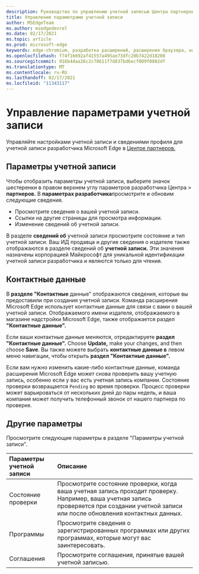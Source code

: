 ```yaml
---
description: Руководство по управлению учетной записью Центра партнеров Microsoft Edge
title: Управление параметрами учетной записи
author: MSEdgeTeam
ms.author: msedgedevrel
ms.date: 02/17/2021
ms.topic: article
ms.prod: microsoft-edge
keywords: edge-chromium, разработка расширений, расширения браузера, надстройки, Центр партнеров, разработчик
ms.openlocfilehash: f74f16692af41557a495ae73dfc20b7422d18208
ms.sourcegitcommit: 916b4daa26c2c78611f7d837bd6ecf009f0082df
ms.translationtype: MT
ms.contentlocale: ru-RU
ms.lasthandoff: 02/17/2021
ms.locfileid: "11343117"
---
```

# Управление параметрами учетной записи  

Управляйте настройками учетной записи и сведениями профиля для учетной записи разработчика Microsoft Edge в [Центре партнеров.][MicrosoftPartnerCenter]  

## Параметры учетной записи  

Чтобы отобразить параметры учетной записи, выберите [][MicrosoftPartnerCenter]значок шестеренки в правом верхнем углу параметров разработчика Центра  >  **партнеров.**  В **параметрах разработчика**просмотрите и обновим следующие сведения.  

*   Просмотрите сведения о вашей учетной записи.  
*   Ссылки на другие страницы для просмотра информации.  
*   Изменение сведений об учетной записи.  
    
В разделе **сведений об** учетной записи просмотрите состояние и тип учетной записи.  Ваш ИД продавца и другие сведения о издателе также отображаются в разделе сведений об **учетной записи.**  Эти значения назначены корпорацией Майкрософт для уникальной идентификации учетной записи разработчика и являются только для чтения.  

## Контактные данные  

В **разделе "Контактные** данные" отображаются сведения, которые вы предоставили при создания учетной записи.  Команда расширения Microsoft Edge использует контактные данные для связи с вами о вашей учетной записи.  Отображаемого имени издателя, отображаемого в магазине надстройки Microsoft Edge, также отображается раздел **"Контактные данные".**  
  
Если ваши контактные данные меняются, отредактируете **раздел "Контактные данные".**  Choose **Update,** make your changes, and then choose **Save**.  Вы также можете выбрать **контактные данные в** левом меню навигации, чтобы открыть **раздел "Контактные данные".**  

Если вам нужно изменить какие-либо контактные данные, команда расширения Microsoft Edge может снова проверить вашу учетную запись, особенно если у вас есть учетная запись компании.  Состояние проверки возвращается `Pending` во время проверки.  Процесс проверки может варьироваться от нескольких дней до пары недель, и ваша компания может получить телефонный звонок от нашего партнера по проверке.  

## Другие параметры  

Просмотрите следующие параметры в разделе "Параметры учетной записи".  

| Параметры учетной записи | Описание |  
|:--- |:--- |  
| Состояние проверки | Просмотрите состояние проверки, когда ваша учетная запись проходит проверку.  Например, ваша учетная запись проверяется при создании учетной записи или после обновления контактных данных.  |  
| Программы | Просмотрите сведения о зарегистрированных программах или других программах, которые могут вас заинтересовать.  
| Соглашения | Просмотрите соглашения, принятые вашей учетной записью.  |  

<!-- links -->  

[MicrosoftPartnerCenter]: https://partner.microsoft.com/dashboard/microsoftedge/public/login?ref=dd "Центр партнеров"  
